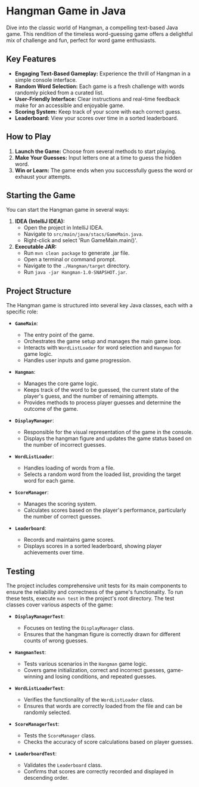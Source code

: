 # Hangman Game in Java

Dive into the classic world of Hangman, a compelling text-based Java game. This rendition of the timeless word-guessing game offers a delightful mix of challenge and fun, perfect for word game enthusiasts.

## Key Features

- **Engaging Text-Based Gameplay:** Experience the thrill of Hangman in a simple console interface.
- **Random Word Selection:** Each game is a fresh challenge with words randomly picked from a curated list.
- **User-Friendly Interface:** Clear instructions and real-time feedback make for an accessible and enjoyable game.
- **Scoring System:** Keep track of your score with each correct guess.
- **Leaderboard:** View your scores over time in a sorted leaderboard.

## How to Play

1. **Launch the Game:** Choose from several methods to start playing.
2. **Make Your Guesses:** Input letters one at a time to guess the hidden word.
3. **Win or Learn:** The game ends when you successfully guess the word or exhaust your attempts.

## Starting the Game

You can start the Hangman game in several ways:

1. **IDEA (IntelliJ IDEA):**
   - Open the project in IntelliJ IDEA.
   - Navigate to `src/main/java/stacs/GameMain.java`.
   - Right-click and select 'Run GameMain.main()'.
2. **Executable JAR:**
   - Run `mvn clean package` to generate .jar file.
   - Open a terminal or command prompt.
   - Navigate to the `./Hangman/target` directory.
   - Run `java -jar Hangman-1.0-SNAPSHOT.jar`.

## Project Structure

The Hangman game is structured into several key Java classes, each with a specific role:

- **`GameMain`**: 
  - The entry point of the game.
  - Orchestrates the game setup and manages the main game loop.
  - Interacts with `WordListLoader` for word selection and `Hangman` for game logic.
  - Handles user inputs and game progression.

- **`Hangman`**: 
  - Manages the core game logic.
  - Keeps track of the word to be guessed, the current state of the player's guess, and the number of remaining attempts.
  - Provides methods to process player guesses and determine the outcome of the game.

- **`DisplayManager`**: 
  - Responsible for the visual representation of the game in the console.
  - Displays the hangman figure and updates the game status based on the number of incorrect guesses.

- **`WordListLoader`**: 
  - Handles loading of words from a file.
  - Selects a random word from the loaded list, providing the target word for each game.

- **`ScoreManager`**: 
  - Manages the scoring system.
  - Calculates scores based on the player's performance, particularly the number of correct guesses.

- **`Leaderboard`**: 
  - Records and maintains game scores.
  - Displays scores in a sorted leaderboard, showing player achievements over time.

## Testing

The project includes comprehensive unit tests for its main components to ensure the reliability and correctness of the game's functionality. To run these tests, execute `mvn test` in the project's root directory. The test classes cover various aspects of the game:

- **`DisplayManagerTest`**: 
  - Focuses on testing the `DisplayManager` class.
  - Ensures that the hangman figure is correctly drawn for different counts of wrong guesses.

- **`HangmanTest`**: 
  - Tests various scenarios in the `Hangman` game logic.
  - Covers game initialization, correct and incorrect guesses, game-winning and losing conditions, and repeated guesses.

- **`WordListLoaderTest`**: 
  - Verifies the functionality of the `WordListLoader` class.
  - Ensures that words are correctly loaded from the file and can be randomly selected.

- **`ScoreManagerTest`**: 
  - Tests the `ScoreManager` class.
  - Checks the accuracy of score calculations based on player guesses.

- **`LeaderboardTest`**: 
  - Validates the `Leaderboard` class.
  - Confirms that scores are correctly recorded and displayed in descending order.